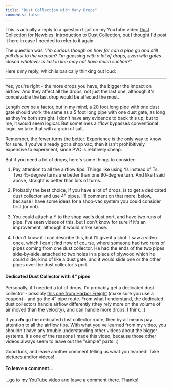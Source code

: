 ```yaml
---
title: "Dust Collection with Many Drops"
comments: false
---
```


This is actually a reply to a question I got on my YouTube video [Dust Collection for Newbies: Introduction to Dust Collection](https://youtu.be/c2sWwWbAayM), but I thought I'd post it here in case I needed to refer to it again.

The question was _"I'm curious though on how far can a pipe go and still pull dust to the vacuum? I'm guessing with a lot of drops, even with gates closed whatever is last in line may not have much suction?"_

Here's my reply, which is basically thinking out loud:

---


Yes, you're right - the more drops you have, the bigger the impact on airflow. And they affect all the drops, not just the last one, although it's conceivable the last drop would be affected the most.

Length _can_ be a factor, but in my mind, a 20 foot long pipe with one dust gate should work the same as a 5 foot long pipe with one dust gate, as long as they're both straight. I don't have any evidence to back this up, but to me, it would seem logical. But sometimes airflow bypasses conventional logic, so take that with a grain of salt.

Remember, the fewer turns the better. Experience is the only way to know for sure. If you've already got a shop vac, then it isn't prohibitively expensive to experiment, since PVC is relatively cheap.

But if you need a lot of drops, here's some things to consider:

1. Pay attention to all the airflow tips. Things like using Ys instead of Ts. Two 45-degree turns are better than one 90-degree turn. And like I said above, straight is better than lots of turns.

2. Probably the best choice, if you have a lot of drops, is to get a dedicated dust collector and use 4" pipes. I'll comment on that more, below, because I have some ideas for a shop-vac system you could consider first (or not).

3. You could attach a Y to the shop vac's dust port, and have two runs of pipe. I've seen videos of this, but I don't know for sure if it's an improvement, although it would make sense.

4. I don't know if I can describe this, but I'll give it a shot. I saw a video once, which I can't find now of course, where someone had two runs of pipes coming from one dust collector. He had the ends of the two pipes side-by-side, attached to two holes in a piece of plywood which he could slide, kind of like a dust gate, and it would slide one or the other pipes over the dust collector's port.

#### Dedicated Dust Collector with 4" pipes

Personally, if I needed a lot of drops, I'd probably get a dedicated dust collector - possibly [this one from Harbor Freight](https://www.harborfreight.com/70-gal-2-hp-industrial-dust-collector-61790.html) (make sure you use a coupon) - and go the 4" pipe route. From what I understand, the dedicated dust collectors handle airflow differently (they rely more on the volume of air moved than the velocity), and can handle more drops. I think. :)

If you **_do_** go the dedicated dust collector route, then by all means pay attention to all the airflow tips. With what you've learned from my video, you shouldn't have any trouble understanding other videos about the bigger systems. It's one of the reasons I made this video, because those other videos always seem to leave out the "simple" parts. :)

Good luck, and leave another comment telling us what you learned! Take pictures and/or videos!

#### To leave a comment...

...go to my [YouTube video](https://youtu.be/c2sWwWbAayM) and leave a comment there. Thanks!